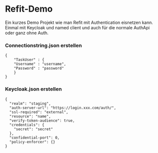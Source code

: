 # Refit-Demo

Ein kurzes Demo Projekt wie man Refit mit Authentication eisnetzen kann. Einmal mit Keycloak und named client und auch für die normale AuthApi oder ganz ohne Auth.

### Connectionstring.json erstellen

```
{
    "TaskUser" : {
    "Username" : "username",
    "Password" : "password"
    }
}
```

### Keycloak.json erstellen

```
{
  "realm": "staging",
  "auth-server-url": "https://login.xxx.com/auth/",
  "ssl-required": "external",
  "resource": "name",
  "verify-token-audience": true,
  "credentials": {
    "secret": "secret"
  },
  "confidential-port": 0,
  "policy-enforcer": {}
}
```



